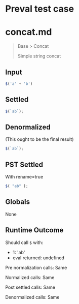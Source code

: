 # Preval test case

# concat.md

> Base > Concat
>
> Simple string concat

## Input

`````js filename=intro
$('a' + 'b')
`````


## Settled


`````js filename=intro
$(`ab`);
`````


## Denormalized
(This ought to be the final result)

`````js filename=intro
$(`ab`);
`````


## PST Settled
With rename=true

`````js filename=intro
$( "ab" );
`````


## Globals


None


## Runtime Outcome


Should call `$` with:
 - 1: 'ab'
 - eval returned: undefined

Pre normalization calls: Same

Normalized calls: Same

Post settled calls: Same

Denormalized calls: Same
